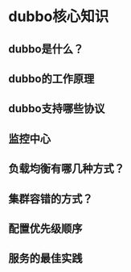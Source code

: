 # dubbo核心知识

## dubbo是什么？

## dubbo的工作原理

## dubbo支持哪些协议

## 监控中心

## 负载均衡有哪几种方式？

## 集群容错的方式？

## 配置优先级顺序

## 服务的最佳实践